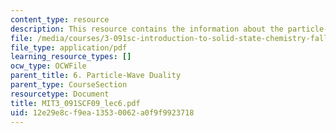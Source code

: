 ```yaml
---
content_type: resource
description: This resource contains the information about the particle-wave duality.
file: /media/courses/3-091sc-introduction-to-solid-state-chemistry-fall-2010/12e29e8cf9ea13530062a0f9f9923718_MIT3_091SCF09_lec6.pdf
file_type: application/pdf
learning_resource_types: []
ocw_type: OCWFile
parent_title: 6. Particle-Wave Duality
parent_type: CourseSection
resourcetype: Document
title: MIT3_091SCF09_lec6.pdf
uid: 12e29e8c-f9ea-1353-0062-a0f9f9923718
---
```

